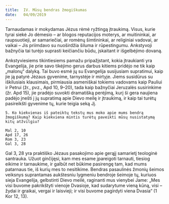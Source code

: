 ```yaml
---
title:  IV. Mūsų bendras žmogiškumas
date:   04/09/2019
---
```


Tarnaudamas ir mokydamas Jėzus rėmė ryžtingą įtraukimą. Visus, kurie tyrai siekė Jo dėmesio – ar blogos reputacijos moterys, ar muitininkai, ar raupsuotieji, ar samariečiai, ar romėnų šimtininkai, ar religiniai vadovai, ar vaikai – Jis priimdavo su nuoširdžia šiluma ir rūpestingumu. Ankstyvoji bažnyčia tai turėjo suprasti keičiančiu būdu, įskaitant ir išgelbėjimo dovaną.

Ankstyviesiems tikintiesiems pamažu pripažįstant, kokia įtraukianti yra Evangelija, jie prie savo tikėjimo gerus darbus kitiems pridėjo ne tik kaip „malonų“ dalyką. Tai buvo esmė jų su Evangelija susijusiam supratimui, kaip jie ją patyrė Jėzaus gyvenime, tarnystėje ir mirtyje. Jiems susidūrus su iškilusiais klausimais, pirmiausia asmeniškai tokiems vadovams kaip Pauliui ir Petrui (žr., pvz., Apd 10, 9–20), tada kaip bažnyčiai Jeruzalės susirinkime (žr. Apd 15), jie pradėjo suvokti dramatišką perėjimą, kurį ši gera naujiena padėjo įnešti į jų supratimą apie Dievo meilę ir įtraukimą, ir kaip tai turėtų pasireikšti gyvenime tų, kurie teigia seką Jį.

`5. Ko kiekvienas iš pateiktų tekstų mus moko apie mums bendrą žmogiškumą? Kaip kiekviena mintis turėtų paveikti mūsų nusistatymą kitų atžvilgiu?`

`Mal 2, 10` 												
`Apd 17, 26`												
`Rom 3, 23` 												
`Gal 3, 28` 
													
Gal 3, 28 yra praktiško Jėzaus pasakojimo apie gerąjį samarietį teologinė santrauka. Užuot ginčijęsi, kam mes esame įpareigoti tarnauti, tiesiog eikime ir tarnaukime, ir galbūt net būkime pasirengę tam, kad mums patarnaus tie, iš kurių mes to nesitikime. Bendras pasaulinės žmonių šeimos veiksnys suprantamas aukštesniu lygmeniu bendroje šeimoje tų, kuriuos sieja Evangelija, gelbstinti Dievo meilė, raginanti mus vienybei Jame: „Mes visi buvome pakrikštyti vienoje Dvasioje, kad sudarytume vieną kūną, visi – žydai ir graikai, vergai ir laisvieji; ir visi buvome pagirdyti viena Dvasia“ (1 Kor 12, 13).
